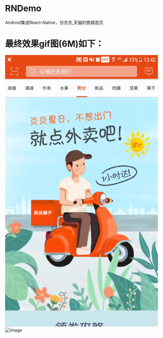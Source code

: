 # RNDemo
Android集成React-Native，仿京东,天猫的商城首页
# 最终效果gif图(6M)如下：
![image](https://github.com/94007boy/RNDemo/blob/master/app/static/images/gif_20180627_134321.gif)
![image](https://github.com/94007boy/RNDemo/blob/master/app/static/images/gif_20180627_134130.gif)